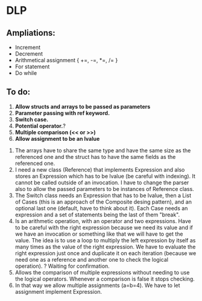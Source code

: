 # DLP

## Ampliations:
- Increment
- Decrement
- Arithmetical assignment { +=, -=, *=, /= }
- For statement
- Do while

## To do:
1) **Allow structs and arrays to be passed as parameters**
2) **Parameter passing with ref keyword.**
3) **Switch case.**
4) **Potential operator.**?
5) **Multiple comparison (<< or >>)**
6) **Allow assignment to be an lvalue**

1. The arrays have to share the same type and have the same size as the referenced one and the struct has to have the same fields as the referenced one.
2. I need a new class (Reference) that implements Expression and also stores an Expression which has to be lvalue (be careful with indexing). It cannot be called outside of an invocation. I have to change the parser also to allow the passed parameters to be instances of Reference class.
3. The Switch class needs an Expression that has to be lvalue, then a List of Cases (this is an approach of the Composite desing pattern), and an optional last one (default, have to think about it). Each Case needs an expression and a set of statements being the last of them "break".
4. Is an arithmetic operation, with an operator and two expressions. Have to be careful with the right expression because we need its value and if we have an invocation or something like that we will have to get the value. The idea is to use a loop to multiply the left expression by itself as many times as the value of the right expression. We have to evaluate the right expression just once and duplicate it on each iteration (because we need one as a reference and another one to check the logical operation). ? Waiting for confirmation.
5. Allows the comparison of multiple expressions without needing to use the logical operators. Whenever a comparison is false it stops checking.
6. In that way we allow multiple assignments (a=b=4). We have to let assignment implement Expression.
